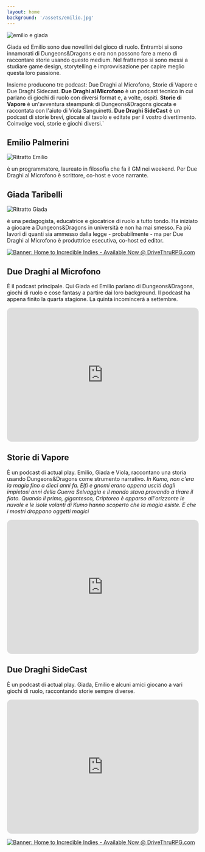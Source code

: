 ```yaml
---
layout: home
background: '/assets/emilio.jpg'
---
```

![emilio e giada](/assets/images/emilio_giada.jpg)

Giada ed Emilio sono due novellini del gioco di ruolo. Entrambi si sono innamorati di Dungeons&Dragons e ora non possono fare a meno di raccontare storie usando questo medium. Nel frattempo si sono messi a studiare game design, storytelling e improvvisazione per capire meglio questa loro passione.

Insieme producono tre podcast: Due Draghi al Microfono, Storie di Vapore e Due Draghi Sidecast. **Due Draghi al Microfono** è un podcast tecnico in cui parlano di giochi di ruolo con diversi format e, a volte, ospiti. **Storie di Vapore** è un'avventura steampunk di Dungeons&Dragons giocata e raccontata con l'aiuto di Viola Sanguinetti.
**Due Draghi SideCast** è un podcast di storie brevi, giocate al tavolo e editate per il vostro divertimento. Coinvolge voci, storie e giochi diversi.`

## Emilio Palmerini

![Ritratto Emilio](/assets/images/emilio.jpg)

è un programmatore, laureato in filosofia che fa il GM nei weekend. Per Due Draghi al Microfono è scrittore, co-host e voce narrante.

## Giada Taribelli

![Ritratto Giada](/assets/images/giada.jpg)

è una pedagogista, educatrice e giocatrice di ruolo a tutto tondo. Ha iniziato a giocare a Dungeons&Dragons in università e non ha mai smesso. Fa più lavori di quanti sia ammesso dalla legge - probabilmente - ma per Due Draghi al Microfono è produttrice esecutiva, co-host ed editor.


<a href="https://www.drivethrurpg.com/top_100_small_press.php?src=affiliate3991617&affiliate_id=3991617"><img src="https://www.drivethrurpg.com/themes/dtrpg/images/728x90indies.png" border="0" title="Home to Incredible Indies - Available Now @ DriveThruRPG.com" alt="Banner: Home to Incredible Indies - Available Now @ DriveThruRPG.com" /></a>

## Due Draghi al Microfono

È il podcast principale. Qui Giada ed Emilio parlano di Dungeons&Dragons, giochi di ruolo e cose fantasy a partire dai loro background. Il podcast ha appena finito la quarta stagione. La quinta incomincerà a settembre.

<iframe style="border-radius:12px" src="https://open.spotify.com/embed/show/1xUd7hMLVjCUcvDDtqyP5q?utm_source=generator" width="100%" height="352" frameBorder="0" allowfullscreen="" allow="autoplay; clipboard-write; encrypted-media; fullscreen; picture-in-picture" loading="lazy"></iframe>

## Storie di Vapore

È un podcast di actual play. Emilio, Giada e Viola, raccontano una storia usando Dungeons&Dragons come strumento narrativo.
*In Kumo, non c'era la magia fino a dieci anni fa. Elfi e gnomi erano appena usciti dagli impietosi anni della Guerra Selvaggia e il mondo stava provando a tirare il fiato. Quando il primo, gigantesco, Criptoreo è apparso all'orizzonte le nuvole e le isole volanti di Kumo hanno scoperto che la magia esiste. E che i mostri droppano oggetti magici*

<iframe style="border-radius:12px" src="https://open.spotify.com/embed/show/5tExscuC59ILdVBHxDF2kz?utm_source=generator" width="100%" height="352" frameBorder="0" allowfullscreen="" allow="autoplay; clipboard-write; encrypted-media; fullscreen; picture-in-picture" loading="lazy"></iframe>

## Due Draghi SideCast

È un podcast di actual play. Giada, Emilio e alcuni amici giocano a vari giochi di ruolo, raccontando storie sempre diverse.

<iframe style="border-radius:12px" src="https://open.spotify.com/embed/show/78Db3i2bBJd5MFtdOxSyr1?utm_source=generator" width="100%" height="352" frameBorder="0" allowfullscreen="" allow="autoplay; clipboard-write; encrypted-media; fullscreen; picture-in-picture" loading="lazy"></iframe>


<a href="https://www.drivethrurpg.com/top_100_small_press.php?src=affiliate3991617&affiliate_id=3991617"><img src="https://www.drivethrurpg.com/themes/dtrpg/images/728x90indies.png" border="0" title="Home to Incredible Indies - Available Now @ DriveThruRPG.com" alt="Banner: Home to Incredible Indies - Available Now @ DriveThruRPG.com" /></a>